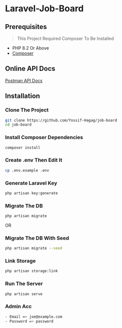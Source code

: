 # Laravel-Job-Board

## Prerequisites
> This Project Required Composer To Be Installed
- PHP 8.2 Or Above 
- [Composer](https://getcomposer.org/)

## Online API Docs
[Postman API Docs](https://documenter.getpostman.com/view/17493797/2sB2cPhQ6R)

## Installation

### Clone The Project

```bash
git clone https://github.com/Yossif-Hagag/job-board
cd job-board
```

### Install Composer Dependencies

```bash
composer install

```

### Create .env Then Edit It

```bash
cp .env.example .env
```

### Generate Laravel Key 

```bash
php artisan key:generate
```

### Migrate The DB 

```bash
php artisan migrate
```

OR

### Migrate The DB With Seed

```bash
php artisan migrate --seed
```

### Link Storage

```bash
php artisan storage:link
```

### Run The Server

```bash
php artisan serve
```

### Admin Acc 
```bash
- Email => joe@example.com
- Password => password
```